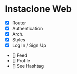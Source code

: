 # Instaclone Web

- [x] Router
- [x] Authentication
- [x] Arch.
- [x] Styles
- [x] Log In / Sign Up
- [] Feed
- [] Profile
- [] See Hashtag